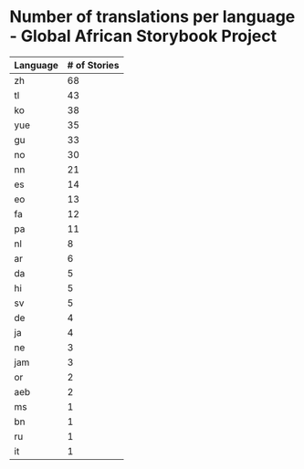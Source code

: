 # Number of translations per language - Global African Storybook Project

Language | # of Stories
-------- | ------------
zh | 68
tl | 43
ko | 38
yue | 35
gu | 33
no | 30
nn | 21
es | 14
eo | 13
fa | 12
pa | 11
nl | 8
ar | 6
da | 5
hi | 5
sv | 5
de | 4
ja | 4
ne | 3
jam | 3
or | 2
aeb | 2
ms | 1
bn | 1
ru | 1
it | 1
